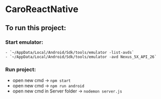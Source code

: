 # CaroReactNative
  ## To run this project: 
   ### Start emulator: 
    - `~/AppData/Local/Android/Sdk/tools/emulator -list-avds`
    - `~/AppData/Local/Android/Sdk/tools/emulator -avd Nexus_5X_API_26`
   ### Run project: 
   - open new cmd -> `npm start`
   - open new cmd -> `npm run android`
   - open new cmd in Server folder -> `nodemon server.js`
